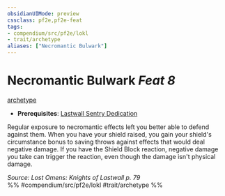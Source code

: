 ```yaml
---
obsidianUIMode: preview
cssclass: pf2e,pf2e-feat
tags:
- compendium/src/pf2e/lokl
- trait/archetype
aliases: ["Necromantic Bulwark"]
---
```

# Necromantic Bulwark  *Feat 8*  
[archetype](../../rules/traits/archetype.md)  

- **Prerequisites**: [Lastwall Sentry Dedication](lastwall-sentry-dedication-lowg.md)

Regular exposure to necromantic effects left you better able to defend against them. When you have your shield raised, you gain your shield's circumstance bonus to saving throws against effects that would deal negative damage. If you have the Shield Block reaction, negative damage you take can trigger the reaction, even though the damage isn't physical damage.

*Source: Lost Omens: Knights of Lastwall p. 79*  
%% #compendium/src/pf2e/lokl #trait/archetype %%
